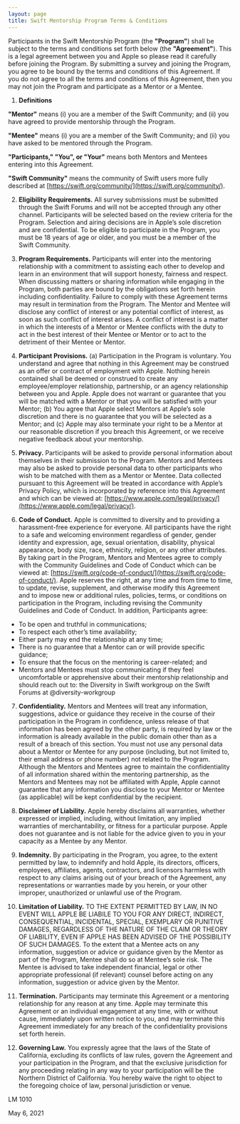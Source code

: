 ```yaml
---
layout: page
title: Swift Mentorship Program Terms & Conditions
---
```


Participants in the Swift Mentorship Program (the **"Program"**) shall be subject to the terms and conditions set forth below (the **"Agreement"**). This is a legal agreement between you and Apple so please read it carefully before joining the Program. By submitting a survey and joining the Program, you agree to be bound by the terms and conditions of this Agreement. If you do not agree to all the terms and conditions of this Agreement, then you may not join the Program and participate as a Mentor or a Mentee.

1. **Definitions**

**"Mentor"** means (i) you are a member of the Swift Community; and (ii) you have agreed to provide mentorship through the Program.

**"Mentee"** means (i) you are a member of the Swift Community; and (ii) you have asked to be mentored through the Program.

**"Participants," "You", or "Your"** means both Mentors and Mentees entering into this Agreement. 

**"Swift Community"** means the community of Swift users more fully described at [https://swift.org/community/](https://swift.org/community/).

2. **Eligibility Requirements.** All survey submissions must be submitted through the Swift Forums and will not be accepted through any other channel. Participants will be selected based on the review criteria for the Program. Selection and airing decisions are in Apple’s sole discretion and are confidential. To be eligible to participate in the Program, you must be 18 years of age or older, and you must be a member of the Swift Community. 

3. **Program Requirements.**  Participants will enter into the mentoring relationship with a commitment to assisting each other to develop and learn in an environment that will support honesty, fairness and respect. When discussing matters or sharing information while engaging in the Program, both parties are bound by the obligations set forth herein including confidentiality. Failure to comply with these Agreement terms may result in termination from the Program. The Mentor and Mentee will disclose any conflict of interest or any potential conflict of interest, as soon as such conflict of interest arises. A conflict of interest is a matter in which the interests of a Mentor or Mentee conflicts with the duty to act in the best interest of their Mentee or Mentor or to act to the detriment of their Mentee or Mentor.  

4. **Participant Provisions.**  (a) Participation in the Program is voluntary. You understand and agree that nothing in this Agreement may be construed as an offer or contract of employment with Apple. Nothing herein contained shall be deemed or construed to create any employee/employer relationship, partnership, or an agency relationship between you and Apple. Apple does not warrant or guarantee that you will be matched with a Mentor or that you will be satisfied with your Mentor; (b) You agree that Apple select Mentors at Apple’s sole discretion and there is no guarantee that you will be selected as a Mentor; and (c) Apple may also terminate your right to be a Mentor at our reasonable discretion if you breach this Agreement, or we receive negative feedback about your mentorship. 

5. **Privacy.**  Participants will be asked to provide personal information about themselves in their submission to the Program. Mentors and Mentees may also be asked to provide personal data to other participants who wish to be matched with them as a Mentor or Mentee. Data collected pursuant to this Agreement will be treated in accordance with Apple’s Privacy Policy, which is incorporated by reference into this Agreement and which can be viewed at: [https://www.apple.com/legal/privacy/](https://www.apple.com/legal/privacy/).

6. **Code of Conduct.** Apple is committed to diversity and to providing a harassment-free experience for everyone. All participants have the right to a safe and welcoming environment regardless of gender, gender identity and expression, age, sexual orientation, disability, physical appearance, body size, race, ethnicity, religion, or any other attributes. By taking part in the Program, Mentors and Mentees agree to comply with the Community Guidelines and Code of Conduct which can be viewed at: [https://swift.org/code-of-conduct/](https://swift.org/code-of-conduct/). Apple reserves the right, at any time and from time to time, to update, revise, supplement, and otherwise modify this Agreement and to impose new or additional rules, policies, terms, or conditions on participation in the Program, including revising the Community Guidelines and Code of Conduct. In addition, Participants agree:
  * To be open and truthful in communications;
  * To respect each other’s time availability;
  * Either party may end the relationship at any time;
  * There is no guarantee that a Mentor can or will provide specific guidance;
  * To ensure that the focus on the mentoring is career-related; and
  * Mentors and Mentees must stop communicating if they feel uncomfortable or apprehensive about their mentorship relationship and should reach out to: the Diversity in Swift workgroup on the Swift Forums at @diversity-workgroup

7. **Confidentiality.** Mentors and Mentees will treat any information, suggestions, advice or guidance they receive in the course of their participation in the Program in confidence, unless release of that information has been agreed by the other party, is required by law or the information is already available in the public domain other than as a result of a breach of this section. You must not use any personal data about a Mentor or Mentee for any purpose (including, but not limited to, their email address or phone number) not related to the Program. Although the Mentors and Mentees agree to maintain the confidentiality of all information shared within the mentoring partnership, as the Mentors and Mentees may not be affiliated with Apple, Apple cannot guarantee that any information you disclose to your Mentor or Mentee (as applicable) will be kept confidential by the recipient. 

8. **Disclaimer of Liability.** Apple hereby disclaims all warranties, whether expressed or implied, including, without limitation, any implied warranties of merchantability, or fitness for a particular purpose. Apple does not guarantee and is not liable for the advice given to you in your capacity as a Mentee by any Mentor.

9. **Indemnity.** By participating in the Program, you agree, to the extent permitted by law, to indemnify and hold Apple, its directors, officers, employees, affiliates, agents, contractors, and licensors harmless with respect to any claims arising out of your breach of the Agreement, any representations or warranties made by you herein, or your other improper, unauthorized or unlawful use of the Program. 

10. **Limitation of Liability.** TO THE EXTENT PERMITTED BY LAW, IN NO EVENT WILL APPLE BE LIABILE TO YOU FOR ANY DIRECT, INDIRECT, CONSEQUENTIAL, INCIDENTAL, SPECIAL, EXEMPLARY OR PUNITIVE DAMAGES, REGARDLESS OF THE NATURE OF THE CLAIM OR THEORY OF LIABILITY, EVEN IF APPLE HAS BEEN ADVISED OF THE POSSIBILITY OF SUCH DAMAGES. To the extent that a Mentee acts on any information, suggestion or advice or guidance given by the Mentor as part of the Program, Mentee shall do so at Mentee’s sole risk. The Mentee is advised to take independent financial, legal or other appropriate professional (if relevant) counsel before acting on any information, suggestion or advice given by the Mentor. 

11. **Termination.** Participants may terminate this Agreement or a mentoring relationship for any reason at any time. Apple may terminate this Agreement or an individual engagement at any time, with or without cause, immediately upon written notice to you, and may terminate this Agreement immediately for any breach of the confidentiality provisions set forth herein.  

12. **Governing Law.** You expressly agree that the laws of the State of California, excluding its conflicts of law rules, govern the Agreement and your participation in the Program, and that the exclusive jurisdiction for any proceeding relating in any way to your participation will be the Northern District of California. You hereby waive the right to object to the foregoing choice of law, personal jurisdiction or venue. 

LM 1010

May 6, 2021